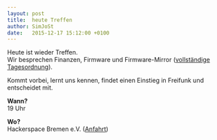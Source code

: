 ```yaml
---
layout: post
title:  heute Treffen
author: SimJoSt
date:   2015-12-17 15:12:00 +0100
---
```

Heute ist wieder Treffen.  
Wir besprechen Finanzen, Firmware und Firmware-Mirror ([vollständige Tagesordnung](https://wiki.bremen.freifunk.net/Treffen/2015_12_17)).

Kommt vorbei, lernt uns kennen, findet einen Einstieg in Freifunk und entscheidet mit.

**Wann?**  
19 Uhr

**Wo?**  
Hackerspace Bremen e.V. ([Anfahrt](https://www.hackerspace-bremen.de/anfahrt/))
